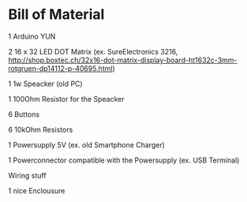 Bill of Material
======

1 Arduino YUN

2 16 x 32 LED DOT Matrix (ex. SureElectronics 3216, http://shop.boxtec.ch/32x16-dot-matrix-display-board-ht1632c-3mm-rotgruen-dp14112-p-40695.html)

1 1w Speacker (old PC)

1 100Ohm Resistor for the Speacker

6 Buttons

6 10kOhm Resistors

1 Powersupply 5V (ex. old Smartphone Charger)

1 Powerconnector compatible with the Powersupply (ex. USB Terminal)

Wiring stuff

1 nice Enclousure
